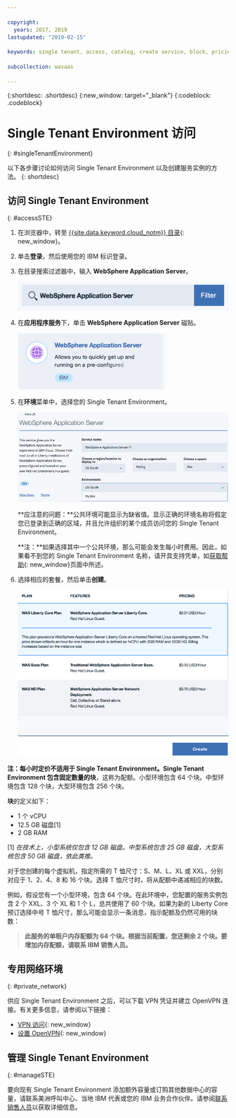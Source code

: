 ```yaml
---

copyright:
  years: 2017, 2019
lastupdated: "2019-02-15"

keywords: single tenant, access, catalog, create service, block, pricing, vpn, openvpn

subcollection: wasaas

---
```


{:shortdesc: .shortdesc}
{:new_window: target="_blank"}
{:codeblock: .codeblock}

# Single Tenant Environment 访问
{: #singleTenantEnvironment}


以下各步骤讨论如何访问 Single Tenant Environment 以及创建服务实例的方法。
{: shortdesc}


## 访问 Single Tenant Environment
{: #accessSTE}

1. 在浏览器中，转至 [{{site.data.keyword.cloud_notm}} 目录](https://{DomainName}/catalog/){: new_window}。

2. 单击**登录**，然后使用您的 IBM 标识登录。

6. 在目录搜索过滤器中，输入 **WebSphere Application Server**。

    ![搜索过滤器](images/filter.png)

7. 在**应用程序服务**下，单击 **WebSphere Application Server** 磁贴。

    ![WebSphere Application Server 磁贴](images/iconWAS.png)

8. 在**环境**菜单中，选择您的 Single Tenant Environment。

    ![Single Tenant Environment 名称](images/environmentSTE.png)

    **应注意的问题：**公共环境可能显示为缺省值。显示正确的环境名称将假定您已登录到正确的区域，并且允许组织的某个成员访问您的 Single Tenant Environment。

    **注：**如果选择其中一个公共环境，那么可能会发生每小时费用。因此，如果看不到您的 Single Tenant Environment 名称，请开具支持凭单，如[获取帮助](/docs/services/ApplicationServeronCloud?topic=wasaas-reporting_issues#reporting_issues){: new_window}页面中所述。

9. 选择相应的套餐，然后单击**创建**。

    ![选择套餐并创建服务](images/createSTE.png)


**注：**每小时定价不适用于 Single Tenant Environment。Single Tenant Environment 包含固定数量的**块**，这称为配额。小型环境包含 64 个块。中型环境包含 128 个块，大型环境包含 256 个块。

**块**的定义如下：
  * 1 个 vCPU
  * 12.5 GB 磁盘[1]
  * 2 GB RAM

[1] *在技术上，小型系统仅包含 12 GB 磁盘。中型系统包含 25 GB 磁盘，大型系统包含 50 GB 磁盘，依此类推。*

对于您创建的每个虚拟机，指定所需的 T 恤尺寸：S、M、L、XL 或 XXL，分别对应于 1、2、4、8 和 16 个块。选择 T 恤尺寸时，将从配额中递减相应的块数。

例如，假设您有一个小型环境，包含 64 个块。在此环境中，您配置的服务实例包含 2 个 XXL、3 个 XL 和 1 个 L，总共使用了 60 个块。如果为新的 Liberty Core 预订选择中号 T 恤尺寸，那么可能会显示一条消息，指示配额及仍然可用的块数：

> **此服务的单租户内存配额为 64 个块。根据当前配置，您还剩余 2 个块。要增加内存配额，请联系 IBM 销售人员。**


## 专用网络环境
{: #private_network}

供应 Single Tenant Environment 之后，可以下载 VPN 凭证并建立 OpenVPN 连接。有关更多信息，请参阅以下链接：

* [VPN 访问](/docs/services/ApplicationServeronCloud?topic=wasaas-networkEnvironment#vpnAccess){: new_window}
* [设置 OpenVPN](/docs/services/ApplicationServeronCloud?topic=wasaas-system_access#setup_openvpn){: new_window}

## 管理 Single Tenant Environment
{: #manageSTE}

要向现有 Single Tenant Environment 添加额外容量或订购其他数据中心的容量，请联系美洲呼叫中心、当地 IBM 代表或您的 IBM 业务合作伙伴。请参阅[联系销售人员](/docs/services/ApplicationServeronCloud?topic=wasaas-reporting_issues#contacting-sales)以获取详细信息。
